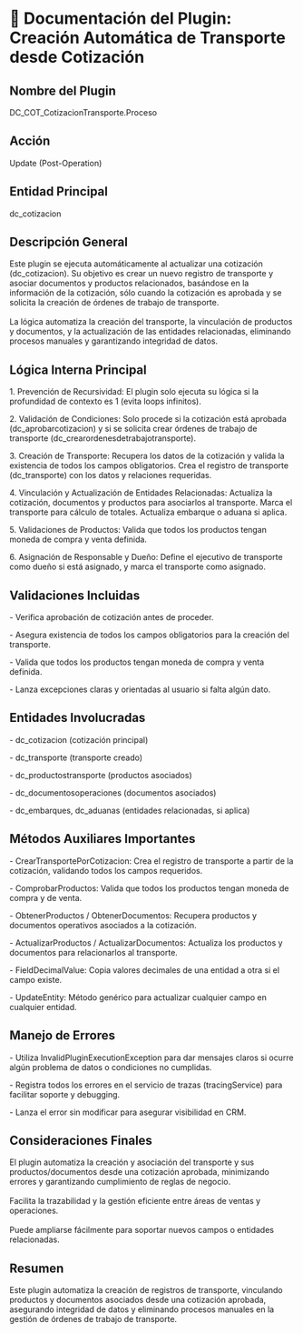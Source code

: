 # 📄 Documentación del Plugin: Creación Automática de Transporte desde Cotización

## Nombre del Plugin

DC_COT_CotizacionTransporte.Proceso

## Acción

Update (Post-Operation)

## Entidad Principal

dc_cotizacion

## Descripción General

Este plugin se ejecuta automáticamente al actualizar una cotización
(dc_cotizacion). Su objetivo es crear un nuevo registro de transporte y
asociar documentos y productos relacionados, basándose en la información
de la cotización, sólo cuando la cotización es aprobada y se solicita la
creación de órdenes de trabajo de transporte.\
\
La lógica automatiza la creación del transporte, la vinculación de
productos y documentos, y la actualización de las entidades
relacionadas, eliminando procesos manuales y garantizando integridad de
datos.

## Lógica Interna Principal

1\. Prevención de Recursividad: El plugin solo ejecuta su lógica si la
profundidad de contexto es 1 (evita loops infinitos).

2\. Validación de Condiciones: Solo procede si la cotización está
aprobada (dc_aprobarcotizacion) y si se solicita crear órdenes de
trabajo de transporte (dc_crearordenesdetrabajotransporte).

3\. Creación de Transporte: Recupera los datos de la cotización y valida
la existencia de todos los campos obligatorios. Crea el registro de
transporte (dc_transporte) con los datos y relaciones requeridas.

4\. Vinculación y Actualización de Entidades Relacionadas: Actualiza la
cotización, documentos y productos para asociarlos al transporte. Marca
el transporte para cálculo de totales. Actualiza embarque o aduana si
aplica.

5\. Validaciones de Productos: Valida que todos los productos tengan
moneda de compra y venta definida.

6\. Asignación de Responsable y Dueño: Define el ejecutivo de transporte
como dueño si está asignado, y marca el transporte como asignado.

## Validaciones Incluidas

\- Verifica aprobación de cotización antes de proceder.

\- Asegura existencia de todos los campos obligatorios para la creación
del transporte.

\- Valida que todos los productos tengan moneda de compra y venta
definida.

\- Lanza excepciones claras y orientadas al usuario si falta algún dato.

## Entidades Involucradas

\- dc_cotizacion (cotización principal)

\- dc_transporte (transporte creado)

\- dc_productostransporte (productos asociados)

\- dc_documentosoperaciones (documentos asociados)

\- dc_embarques, dc_aduanas (entidades relacionadas, si aplica)

## Métodos Auxiliares Importantes

\- CrearTransportePorCotizacion: Crea el registro de transporte a partir
de la cotización, validando todos los campos requeridos.

\- ComprobarProductos: Valida que todos los productos tengan moneda de
compra y de venta.

\- ObtenerProductos / ObtenerDocumentos: Recupera productos y documentos
operativos asociados a la cotización.

\- ActualizarProductos / ActualizarDocumentos: Actualiza los productos y
documentos para relacionarlos al transporte.

\- FieldDecimalValue: Copia valores decimales de una entidad a otra si
el campo existe.

\- UpdateEntity: Método genérico para actualizar cualquier campo en
cualquier entidad.

## Manejo de Errores

\- Utiliza InvalidPluginExecutionException para dar mensajes claros si
ocurre algún problema de datos o condiciones no cumplidas.

\- Registra todos los errores en el servicio de trazas (tracingService)
para facilitar soporte y debugging.

\- Lanza el error sin modificar para asegurar visibilidad en CRM.

## Consideraciones Finales

El plugin automatiza la creación y asociación del transporte y sus
productos/documentos desde una cotización aprobada, minimizando errores
y garantizando cumplimiento de reglas de negocio.\
\
Facilita la trazabilidad y la gestión eficiente entre áreas de ventas y
operaciones.\
\
Puede ampliarse fácilmente para soportar nuevos campos o entidades
relacionadas.

## Resumen

Este plugin automatiza la creación de registros de transporte,
vinculando productos y documentos asociados desde una cotización
aprobada, asegurando integridad de datos y eliminando procesos manuales
en la gestión de órdenes de trabajo de transporte.
